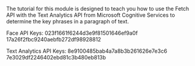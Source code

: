 The tutorial for this module is designed to teach you how to use the Fetch API with the Text Analytics API from Microsoft Cognitive Services to determine the key phrases in a paragraph of text.

Face API Keys: 023f1661f6244d3e9f81501646ef9a0f
17a26f2fbc9240aebfb272df98928812

Text Analytics API Keys:
8e9100485bab4a7a8b3b261626e7e3c6
7e3029df2246402ebd81c3b480eb813b
